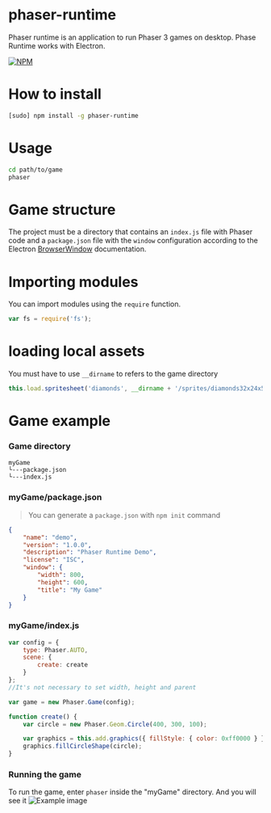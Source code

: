 # phaser-runtime

Phaser runtime is an application to run Phaser 3 games on desktop. Phase Runtime works with Electron.

[![NPM](https://nodei.co/npm/phaser-runtime.png?downloads=true&downloadRank=true&stars=true)](https://nodei.co/npm/phaser-runtime/)

# How to install

```bash
[sudo] npm install -g phaser-runtime
```

# Usage

```bash
cd path/to/game
phaser
```

# Game structure

The project must be a directory that contains an `index.js` file with Phaser code and a `package.json` file with the `window` configuration according to the Electron [BrowserWindow](https://electron.atom.io/docs/api/browser-window/) documentation.

# Importing modules

You can import modules using the `require` function.

```javascript
var fs = require('fs');
```

# loading local assets

You must have to use `__dirname` to refers to the game directory

```javascript
this.load.spritesheet('diamonds', __dirname + '/sprites/diamonds32x24x5.png', { frameWidth: 32, frameHeight: 24 });
```

# Game example

### Game directory

```
myGame
└---package.json
└---index.js
```

### myGame/package.json

> You can generate a `package.json` with `npm init` command

```json
{
	"name": "demo",
	"version": "1.0.0",
	"description": "Phaser Runtime Demo",
	"license": "ISC",
	"window": {
		"width": 800,
		"height": 600,
		"title": "My Game"
	}
}
```

### myGame/index.js

```javascript
var config = {
	type: Phaser.AUTO,
	scene: {
		create: create
	}
};
//It's not necessary to set width, height and parent

var game = new Phaser.Game(config);

function create() {
	var circle = new Phaser.Geom.Circle(400, 300, 100);

	var graphics = this.add.graphics({ fillStyle: { color: 0xff0000 } });
	graphics.fillCircleShape(circle);
}
```

### Running the game

To run the game, enter `phaser` inside the "myGame" directory.
And you will see it
![Example image](https://raw.githubusercontent.com/samuelnovaes/phaser-runtime/master/screenshot.png)
